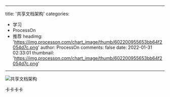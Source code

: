 
---
title: '共享文档架构'
categories: 
 - 学习
 - ProcessOn
 - 推荐
headimg: 'https://img.processon.com/chart_image/thumb/602200955653bb64f2054d7c.png'
author: ProcessOn
comments: false
date: 2022-01-31 02:33:01
thumbnail: 'https://img.processon.com/chart_image/thumb/602200955653bb64f2054d7c.png'
---

<div>   
<img class="thumb" alt="共享文档架构" src="https://img.processon.com/chart_image/thumb/602200955653bb64f2054d7c.png" referrerpolicy="no-referrer">
<p>卡卡卡卡</p>  
</div>
            